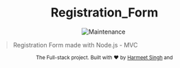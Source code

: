 <h1 align="center"> Registration_Form </h1>
<p align="center">
  <img alt="Maintenance" src="https://img.shields.io/badge/Maintained%3F-yes-03B0E8.svg" target="_blank" />
  <img alt="" src="https://img.shields.io/github/repo-size/Honey-10/Registration_Form?color=03B0E8" />
</p>

> Registration Form made with Node.js - MVC
<div align="center">
  <sub>The Full-stack project. Built with ❤︎ by
    <a href="https://github.com/Honey-10">Harmeet Singh</a> and
  </sub>
</div>
